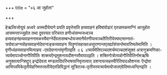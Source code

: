 +++
title = "०६ आ जुहोता"

+++

हेऋत्विजोयूयं अध्वरे अस्मदीयेयागे प्रयति प्रवृत्तेसति हव्यवाहनं हविषांवोढारं एतन्नामकमाग्निं आजुहोत आसमन्ताज्जुहोत तथा दुवस्यत परिचरत व्रणीध्वंसम्भजध्वञ्च हव्यवाहनंहव्यवाहननामकस्यैवाग्नेर्देवतासम्बन्धोयजमानैर्वरणीयत्वञ्चतैत्तिरीयेस्पष्टमाम्नातं-त्रयोवाअग्नयोहव्यवाहनोदेवानाङ्कव्यवाहनः पितॄणांसहरक्षाअसुराणान्तएतर्ह्याशंसन्तेमावरिष्यतेमामिति । वृणीध्वंहव्यवाहनमित्याहय -एवदेवानान्तंवृणीतइति ॥ ६ ॥त्र्यर्यमेतिपञ्चदशर्चम्पञ्चदशंसूक्तं अत्रानुक्रमणिका-त्र्यर्यमापञ्चोनागौरिवीतिः शाक्त्यऎन्द्रमुशनायदौशनसौवापादइति । शक्तिगोत्रोत्पन्नोगौरिवीतिर्नामऋषिः अनुक्तत्वान्त्रिष्टुप् इन्द्रोदेवता मण्डलादिपरिभाषयानिवृत्तत्वात् उशनायत्सहस्यैरितिपादऔशनसः ऎन्द्रोवा आभिप्लविकेतृतीयेहनिमरुत्वतीयेएतन्निविद्धानं सूत्रितञ्च-तृतीयस्यत्र्यर्यमायोजातएवेतिमाध्यन्दिनइति ।